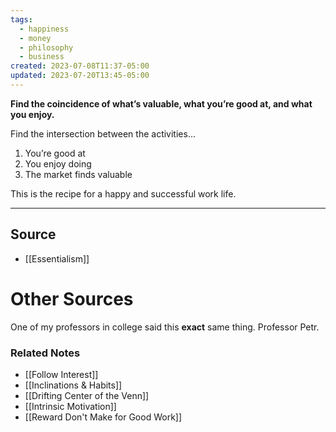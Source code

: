 ```yaml
---
tags:
  - happiness
  - money
  - philosophy
  - business
created: 2023-07-08T11:37-05:00
updated: 2023-07-20T13:45-05:00
---
```

**Find the coincidence of what’s valuable, what you’re good at, and what you enjoy.**

Find the intersection between the activities...

1. You’re good at
2. You enjoy doing
3. The market finds valuable

This is the recipe for a happy and successful work life. 

---

## Source
- [[Essentialism]]

# Other Sources

One of my professors in college said this **exact** same thing. Professor Petr.

### Related Notes
- [[Follow Interest]]
- [[Inclinations & Habits]]
- [[Drifting Center of the Venn]] 
- [[Intrinsic Motivation]] 
- [[Reward Don't Make for Good Work]]